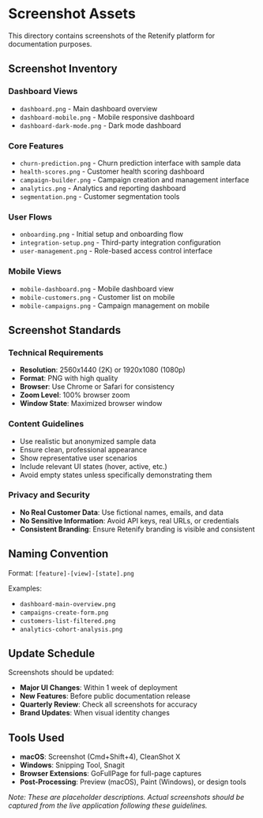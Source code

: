 # Screenshot Assets

This directory contains screenshots of the Retenify platform for documentation purposes.

## Screenshot Inventory

### Dashboard Views
- `dashboard.png` - Main dashboard overview
- `dashboard-mobile.png` - Mobile responsive dashboard
- `dashboard-dark-mode.png` - Dark mode dashboard

### Core Features
- `churn-prediction.png` - Churn prediction interface with sample data
- `health-scores.png` - Customer health scoring dashboard
- `campaign-builder.png` - Campaign creation and management interface
- `analytics.png` - Analytics and reporting dashboard
- `segmentation.png` - Customer segmentation tools

### User Flows
- `onboarding.png` - Initial setup and onboarding flow
- `integration-setup.png` - Third-party integration configuration
- `user-management.png` - Role-based access control interface

### Mobile Views
- `mobile-dashboard.png` - Mobile dashboard view
- `mobile-customers.png` - Customer list on mobile
- `mobile-campaigns.png` - Campaign management on mobile

## Screenshot Standards

### Technical Requirements
- **Resolution**: 2560x1440 (2K) or 1920x1080 (1080p)
- **Format**: PNG with high quality
- **Browser**: Use Chrome or Safari for consistency
- **Zoom Level**: 100% browser zoom
- **Window State**: Maximized browser window

### Content Guidelines
- Use realistic but anonymized sample data
- Ensure clean, professional appearance
- Show representative user scenarios
- Include relevant UI states (hover, active, etc.)
- Avoid empty states unless specifically demonstrating them

### Privacy and Security
- **No Real Customer Data**: Use fictional names, emails, and data
- **No Sensitive Information**: Avoid API keys, real URLs, or credentials
- **Consistent Branding**: Ensure Retenify branding is visible and consistent

## Naming Convention

Format: `[feature]-[view]-[state].png`

Examples:
- `dashboard-main-overview.png`
- `campaigns-create-form.png`
- `customers-list-filtered.png`
- `analytics-cohort-analysis.png`

## Update Schedule

Screenshots should be updated:
- **Major UI Changes**: Within 1 week of deployment
- **New Features**: Before public documentation release
- **Quarterly Review**: Check all screenshots for accuracy
- **Brand Updates**: When visual identity changes

## Tools Used

- **macOS**: Screenshot (Cmd+Shift+4), CleanShot X
- **Windows**: Snipping Tool, Snagit
- **Browser Extensions**: GoFullPage for full-page captures
- **Post-Processing**: Preview (macOS), Paint (Windows), or design tools

*Note: These are placeholder descriptions. Actual screenshots should be captured from the live application following these guidelines.*
